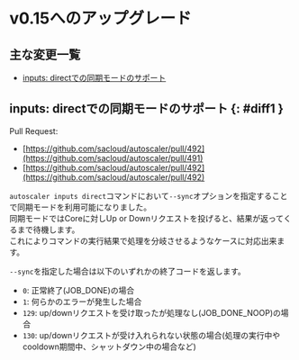 # v0.15へのアップグレード

## 主な変更一覧

- [inputs: directでの同期モードのサポート](#diff1)

## inputs: directでの同期モードのサポート {: #diff1 }

Pull Request:  

- [https://github.com/sacloud/autoscaler/pull/492](https://github.com/sacloud/autoscaler/pull/491)
- [https://github.com/sacloud/autoscaler/pull/492](https://github.com/sacloud/autoscaler/pull/492)  

`autoscaler inputs direct`コマンドにおいて`--sync`オプションを指定することで同期モードを利用可能になりました。   
同期モードではCoreに対しUp or Downリクエストを投げると、結果が返ってくるまで待機します。  
これによりコマンドの実行結果で処理を分岐させるようなケースに対応出来ます。  

`--sync`を指定した場合は以下のいずれかの終了コードを返します。

- `0`: 正常終了(JOB_DONE)の場合
- `1`: 何らかのエラーが発生した場合
- `129`: up/downリクエストを受け取ったが処理なし(JOB_DONE_NOOP)の場合
- `130`: up/downリクエストが受け入れられない状態の場合(処理の実行中やcooldown期間中、シャットダウン中の場合など)

